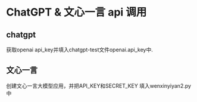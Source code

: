# ChatGPT & 文心一言 api 调用

## chatgpt
获取openai api_key并填入chatgpt-test文件openai.api_key中.
## 文心一言
创建文心一言大模型应用，并把API_KEY和SECRET_KEY 填入wenxinyiyan2.py中

